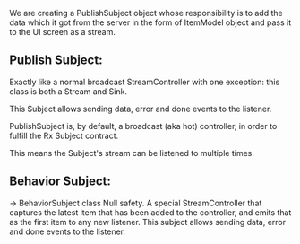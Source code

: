 We are creating a PublishSubject object whose responsibility is to add the data which it got from the server in the form of ItemModel object and pass it to the UI screen as a stream.

## Publish Subject:

Exactly like a normal broadcast StreamController with one exception: this class is both a Stream and Sink.

This Subject allows sending data, error and done events to the listener.

PublishSubject is, by default, a broadcast (aka hot) controller, in order to fulfill the Rx Subject contract. 

This means the Subject's stream can be listened to multiple times.
 
## Behavior Subject:
 
→ BehaviorSubject<T> class Null safety. A special StreamController that captures the latest item that has been added to the controller, and emits that as the first item to any new listener. This subject allows sending data, error and done events to the listener.

